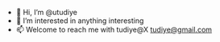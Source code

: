 - 👋 Hi, I’m @utudiye
- 👀 I’m interested in anything interesting
- 📫 Welcome to reach me with tudiye@X  tudiye@gmail.com

<!---
utudiye/utudiye is a ✨ special ✨ repository because its `README.md` (this file) appears on your GitHub profile.
You can click the Preview link to take a look at your changes.
--->
